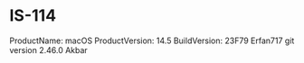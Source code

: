 # IS-114
ProductName:		macOS
ProductVersion:		14.5
BuildVersion:		23F79
Erfan717
git version 2.46.0
Akbar